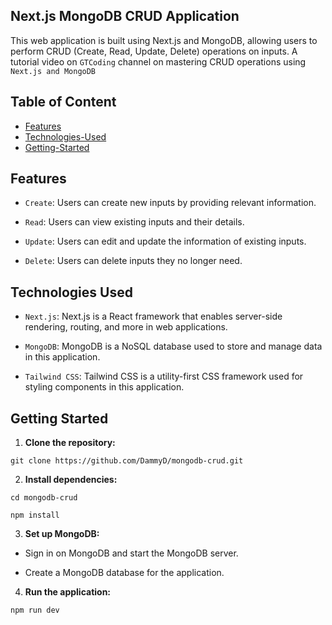 ## Next.js MongoDB CRUD Application

This web application is built using Next.js and MongoDB, allowing users to perform CRUD (Create, Read, Update, Delete) operations on inputs. A tutorial video on `GTCoding` channel on mastering CRUD operations using `Next.js and MongoDB`

## Table of Content
- [Features](#features)
- [Technologies-Used](#technologies-used)
- [Getting-Started](#getting-started)

## Features

- `Create`: Users can create new inputs by providing relevant information.

- `Read`: Users can view existing inputs and their details.

- `Update`: Users can edit and update the information of existing inputs.

- `Delete`: Users can delete inputs they no longer need.

## Technologies Used

- `Next.js`: Next.js is a React framework that enables server-side rendering, routing, and more in web applications.

- `MongoDB`: MongoDB is a NoSQL database used to store and manage data in this application.

- `Tailwind CSS`: Tailwind CSS is a utility-first CSS framework used for styling components in this application.

## Getting Started

1. **Clone the repository:**

`git clone https://github.com/DammyD/mongodb-crud.git`

2. **Install dependencies:**

`cd mongodb-crud`

`npm install`

3. **Set up MongoDB:**
- Sign in on MongoDB and start the MongoDB server.

- Create a MongoDB database for the application.

4. **Run the application:**

`npm run dev`